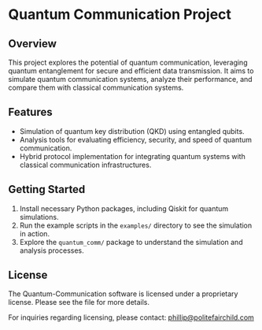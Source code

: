 
# Quantum Communication Project

## Overview
This project explores the potential of quantum communication, leveraging quantum entanglement for secure and efficient data transmission. It aims to simulate quantum communication systems, analyze their performance, and compare them with classical communication systems.

## Features
- Simulation of quantum key distribution (QKD) using entangled qubits.
- Analysis tools for evaluating efficiency, security, and speed of quantum communication.
- Hybrid protocol implementation for integrating quantum systems with classical communication infrastructures.

## Getting Started
1. Install necessary Python packages, including Qiskit for quantum simulations.
2. Run the example scripts in the `examples/` directory to see the simulation in action.
3. Explore the `quantum_comm/` package to understand the simulation and analysis processes.



## License

The Quantum-Communication software is licensed under a proprietary license. Please see the file for more details.

For inquiries regarding licensing, please contact:
phillip@politefairchild.com
